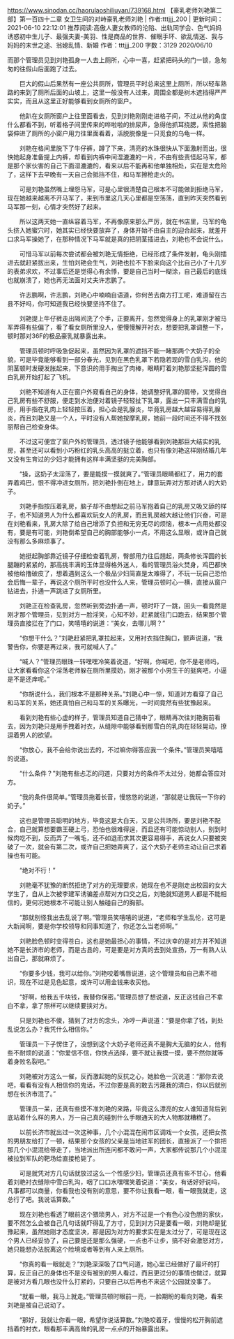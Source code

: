 https://www.sinodan.cc/haorulaoshiliuyan/739168.html
【豪乳老师刘艳第二部】第一百四十二章 女卫生间的对峙豪乳老师刘艳 | 作者:tttjjj_200 | 更新时间：2021-06-10 22:12:01
推荐阅读:高傲人妻女教师的沦陷、出轨同学会、色气妈妈诱惑初中生儿子、最强夫妻-美羽、性是商品的世界、催眠手环、欲乱情迷、我与妈妈的末世之途、翁媳乱情、新婚
作者：tttjjj_200
字数：3129
2020/06/10

而那个管理员见到刘艳孤身一人去上厕所，心中一喜，赶紧把码头的门一锁，急匆匆的往假山后面跑了过去。

　　巨大的假山后果然有一座公共厕所，管理员平时总来这里上厕所，所以轻车熟路的来到了厕所后面的山坡上，这里一般没有人过来，周围全都是树木遮挡得严严实实，而且从这里正好能够看到女厕所的窗户。

　　他趴在女厕所窗户上往里面看去，见到刘艳刚刚走进格子间，不过从他的角度什么都看不到，听着格子间里传来的哗啦啦的排尿声，急得他抓耳挠腮，索性把脑袋伸进了厕所的小窗户用力往里面看着，活脱脱像是一只觅食的乌龟一样。

　　刘艳在格间里脱下了牛仔裤，蹲了下来，清亮的水珠很快从下面激射而出，很快她起身准备提上内裤，却看到内裤中间湿漉漉的一片，不由有些责怪起马军，都是那个家伙害的自己下面湿漉漉的，看来以后不能再和他单独相处，实在是太危险了，这样下去早晚有一天自己会抵挡不住，和马军擦枪走火的。

　　可是刘艳虽然嘴上埋怨马军，可是心里很清楚自己根本不可能做到拒绝马军，现在她越来越离不开马军了，来到市里这几天心里都是空荡荡，直到昨天突然看到马军那一刻，心情才突然好了起来。

　　所以这两天她一直纵容着马军，不再像原来那么严厉，就在书店里，马军的龟头挤入她蜜穴时，她其实已经快要放弃了，身体开始不由自主的迎合起来，就差开口求马军操她了，在那种情况下马军就是真的把阴茎插进去，刘艳也不会说什么。

　　可惜马军以前每次尝试都会被刘艳无情拒绝，已经形成了条件发射，龟头刚插进去就赶紧拔出来，生怕刘艳会生气，刘艳也拉不下脸来向这个比自己小了十几岁的表弟求欢，不过事后还是觉得心有余悸，要是自己当时一糊涂，自己最后的底线也就崩溃了，她也再无法面对丈夫许志鹏了。

　　许志鹏啊，许志鹏，刘艳心中喃喃自语道，你何苦去南方打工呢，难道留在古县不好吗，你可知道我已经快要坚持不住了。

　　刘艳提上牛仔裤走出隔间洗了个手，正要离开，忽然觉得身上的乳罩刚才被马军弄得有些偏了，看了看女厕所里没人，便慢慢解开衬衣，想要把乳罩调整一下，顿时那对36F的极品豪乳就暴露出来。

　　管理员顿时呼吸急促起来，虽然因为乳罩的遮挡不能一睹那两个大奶子的全貌，可是毕竟能够看到一部分春光，见到在黑色乳罩下若隐若现的雪白乳沟，他的阴茎顿时发硬发胀起来，下意识的用手掏出了肉棒，眼睛盯着刘艳那坚挺浑圆的雪白乳房开始打起了飞机。

　　刘艳不知道有人正在窗户外窥看自己的身体，她调整好乳罩的肩带，又觉得自己乳房有些不舒服，便走到水池便对着镜子轻轻扯下乳罩，露出一只丰满雪白的乳房，用手指在乳肉上轻轻按压着，担心会是乳腺炎，毕竟乳房越大越容易得乳腺炎，而且刘艳又是一个人，平时没有人帮她按摩乳房，她前一段时间还不得不找张丽帮自己检查身体。

　　不过这可便宜了窗户外的管理员，透过镜子他能够看到刘艳那巨大结实的乳房，甚至还可以看到小巧粉红的乳头高高的挺立着，也只有像刘艳这样刚结婚几年又没有生育过的少妇才能拥有这样丰满坚挺的完美胸部。

　　“操，这奶子太淫荡了，要是能摸一摸就爽了。”管理员眼睛都红了，用力的套弄着鸡巴，恨不得冲进女厕所，把刘艳扑倒在地上，肆意玩弄对方那对诱人的大奶子。

　　刘艳手指按压着乳房，脑子却不由想起之前马军抱着自己的乳房又吸又舔的样子，也不知道男人为什么都喜欢玩女人的乳房，而且乳房越大越让他们兴奋，可是在刘艳看来，乳房大除了给自己增添了负担和无穷无尽的烦恼，根本一点用处都没有，要是有可能，刘艳倒希望自己的胸部能够小一点，不用这么显眼，或许自己就没有那么多麻烦事了。

　　她挺起胸部靠近镜子仔细检查着乳房，臀部用力往后翘起，两条修长浑圆的长腿蹦的紧紧的，那高挑丰满的玉体显得格外迷人，看的管理员浴火焚身，鸡巴都快被他给撸破皮了，想着遇到这么一个极品少妇简直是太难得了，不玩一玩自己恐怕会后悔一辈子，再说这个厕所平时也没什么人来，管理员顿时心一横，直接从窗户钻进去，扑通一声跳进了女厕所里。

　　刘艳正在检查乳房，忽然听到旁边扑通一声，顿时吓了一跳，回头一看竟然是刚才那个管理员，见到对方一脸淫笑，心知不妙，赶紧就往门口跑去，结果那个管理员直接拦在了门口，笑嘻嘻的说道：“美女，去哪儿啊？”

　　“你想干什么？”刘艳赶紧把乳罩拉起来，又用衬衣挡住胸口，颤声说道，“我警告你，你要是再过来，我可就喊人了。”

　　“喊人？”管理员眼珠一转嘿嘿冷笑着说道，“好啊，你喊吧，你不是老师吗，让大家看看你这个淫荡老师躲在厕所里摸奶，刚才被那个小男生干的挺爽吧，小逼是不是还痒呢。”

　　“你胡说什么，我们根本不是那种关系。”刘艳心中一惊，知道对方看穿了自己和马军的关系，她还真怕自己和马军的关系曝光，一时间竟然有些犹豫起来。

　　看到刘艳有些心虚的样子，管理员知道自己猜中了，眼睛再次往刘艳胸前看去，因为刘艳只是用手拽着衬衣，从缝隙中能够看到那雪白的乳肉在轻轻晃动，撩逗着男人的欲望。

　　“你放心，我不会给你说出去的，不过嘛你得答应我一个条件。”管理员笑嘻嘻的说道。

　　“什么条件？”刘艳有些忐忑的问道，只要对方的条件不太过分，她都会答应对方。

　　“我的条件很简单。”管理员拖着长音，慢悠悠的说道，“那就是让我玩一下你的奶子。”

　　这也是管理员聪明的地方，毕竟这是大白天，又是公共场所，要是刘艳不配合，自己就算想要霸王硬上弓，恐怕也很难得逞，而且还有可能惊动别人，别到时候肉吃不到，反而弄了一嘴毛，还不如退而求其次更容易得手，再说女人只要被突破了一次，就会有第二次，或许自己把她弄爽了，这个大奶子老师主动让自己求着操也有可能。

　　“绝对不行！”

　　刘艳毫不犹豫的断然拒绝了对方的无理要求，她现在也不是刚走出校园的女大学生了，自从上次被李建军诱骗差点帮对方口交之后，刘艳就知道男人都是不能相信的，更何况她根本不可能让别人触碰自己的胸部。

　　“那就别怪我出去乱说了啊。”管理员笑嘻嘻的说道，“老师和学生乱伦，这可是大新闻啊，要是你学校领导和同事知道了，你还怎么当老师啊。”

　　刘艳脸色顿时变得苍白，这也是她最担心的事情，不过庆幸的是对方并不知道她不是长济市的老师，而是古县的，可是要是对方真的去到处宣扬，万一有熟人认出自己，那就麻烦了。

　　“你要多少钱，我可以给你。”刘艳咬着嘴唇说道，这个管理员和自己素不相识，现在不过是见色起意，或许可以用金钱来收买他。

　　“好啊，给我五千块钱，我替你保密。”管理员想了想说道，反正这钱自己不拿白不拿，拿了照样可以继续要挟对方。

　　只是刘艳也不傻，猜到了对方的念头，冷哼一声说道：“要是你拿了钱，到处乱说怎么办？我凭什么相信你。”

　　管理员一下子愣住了，没想到这个大奶子老师还真不是胸大无脑的女人，他有些不耐烦的说道：“你爱信不信，你快点选择，要不就让我摸一摸，要不然你就等着身败名裂吧。”

　　刘艳被对方这么一催，反而激起她的反抗之心，她脸色一沉说道：“那你去说吧，看看有没有人相信你的鬼话，不过你要是真的敢去污蔑我的清白，你以后就别想在长济市混了。”

　　管理员一呆，还真有些摸不准刘艳的来路，毕竟这么漂亮的女人谁知道背后到底站着什么样的男人，万一自己真的碰到什么手眼通天的大人物那就糟糕了。

　　以前长济市就出过一次这种事，几个小混混在闹市区调戏一个女孩，还把女孩的男朋友给打了一顿，结果那个女孩的父亲是当地驻军的团长，直接派了一个排把那几个小混混给带走了，当地派出所连问都不敢问一声，大家都传说那几个小混混被拉到军队的靶场给直接枪毙了。

　　可是就凭对方几句话就放过这么一个性感少妇，管理员还真有些不甘心，他看着刘艳衬衣缝隙中雪白乳沟，咽了口口水嘿嘿笑着说道：“美女，有话好好说吗，凡事都可以商量，你看我也没有别的意思，要不你让我看一眼，看一眼我就走，这总行了吧。我说话算数。”

　　现在刘艳也看透了眼前这个猥琐男人，对方不过是一个有色心没色胆的家伙，要不然怎么会被自己几句话就吓得乱了方寸，见到对方只是要看一眼，刘艳却是犹豫起来，虽然她刚才态度坚决，那是因为对方的要求实在是太过分了，可是现在这个男人已经妥协了，自己要是还是那么强硬，一点也不让步，搞不好会激怒对方，她只能想办法脱离这个险境或者等到有人来上厕所。

　　“你真的看一眼就走？”刘艳深深吸了口气问道，她心里已经做好了最坏的打算，反正自己的身体也不是没有被别的男人看过，而且更过分的事情也做过，就算是被对方看几眼也没什么打紧的，只要自己以后再也不来这个公园就没事了。

　　“就看一眼，我马上就走。”管理员顿时眼前一亮，一脸期盼的看向刘艳，看来刘艳是被自己说动了。

　　“那好，我就让你看一眼，希望你说话算数。”刘艳咬着牙，慢慢的松开胸前遮挡着的衬衣，眼看那丰满高耸的乳房一点点的开始暴露出来。